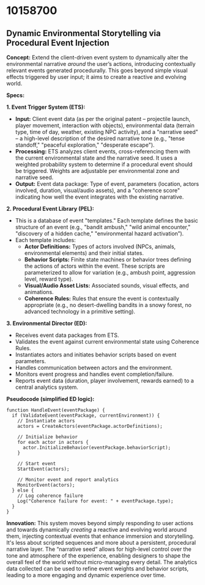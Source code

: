 # 10158700

## Dynamic Environmental Storytelling via Procedural Event Injection

**Concept:** Extend the client-driven event system to dynamically alter the environmental narrative *around* the user’s actions, introducing contextually relevant events generated procedurally. This goes beyond simple visual effects triggered by user input; it aims to create a reactive and evolving world.

**Specs:**

**1. Event Trigger System (ETS):**

*   **Input:** Client event data (as per the original patent – projectile launch, player movement, interaction with objects), environmental data (terrain type, time of day, weather, existing NPC activity), and a "narrative seed" – a high-level description of the desired narrative tone (e.g., "tense standoff," "peaceful exploration," "desperate escape").
*   **Processing:**  ETS analyzes client events, cross-referencing them with the current environmental state and the narrative seed.  It uses a weighted probability system to determine if a procedural event should be triggered. Weights are adjustable per environmental zone and narrative seed.
*   **Output:** Event data package:  Type of event, parameters (location, actors involved, duration, visual/audio assets), and a "coherence score" indicating how well the event integrates with the existing narrative.

**2. Procedural Event Library (PEL):**

*   This is a database of event "templates."  Each template defines the basic structure of an event (e.g., "bandit ambush," "wild animal encounter," "discovery of a hidden cache," "environmental hazard activation”).
*   Each template includes:
    *   **Actor Definitions:** Types of actors involved (NPCs, animals, environmental elements) and their initial states.
    *   **Behavior Scripts:**  Finite state machines or behavior trees defining the actions of actors within the event.  These scripts are parameterized to allow for variation (e.g., ambush point, aggression level, reward type).
    *   **Visual/Audio Asset Lists:**  Associated sounds, visual effects, and animations.
    *   **Coherence Rules:**  Rules that ensure the event is contextually appropriate (e.g., no desert-dwelling bandits in a snowy forest, no advanced technology in a primitive setting).

**3. Environmental Director (ED):**

*   Receives event data packages from ETS.
*   Validates the event against current environmental state using Coherence Rules.
*   Instantiates actors and initiates behavior scripts based on event parameters.
*   Handles communication between actors and the environment.
*   Monitors event progress and handles event completion/failure.
*   Reports event data (duration, player involvement, rewards earned) to a central analytics system.

**Pseudocode (simplified ED logic):**

```
function HandleEvent(eventPackage) {
  if (ValidateEvent(eventPackage, currentEnvironment)) {
    // Instantiate actors
    actors = CreateActors(eventPackage.actorDefinitions);

    // Initialize behavior
    for each actor in actors {
      actor.InitializeBehavior(eventPackage.behaviorScript);
    }

    // Start event
    StartEvent(actors);

    // Monitor event and report analytics
    MonitorEvent(actors);
  } else {
    // Log coherence failure
    Log("Coherence failure for event: " + eventPackage.type);
  }
}
```

**Innovation:** This system moves beyond simply responding *to* user actions and towards dynamically *creating* a reactive and evolving world around them, injecting contextual events that enhance immersion and storytelling. It's less about scripted sequences and more about a persistent, procedural narrative layer.  The “narrative seed” allows for high-level control over the tone and atmosphere of the experience, enabling designers to shape the overall feel of the world without micro-managing every detail.  The analytics data collected can be used to refine event weights and behavior scripts, leading to a more engaging and dynamic experience over time.
